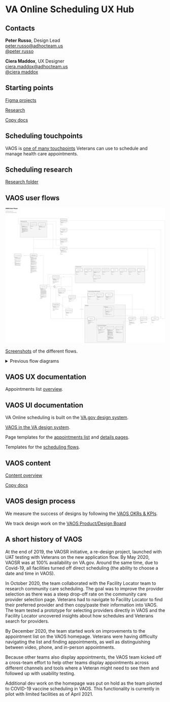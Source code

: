 # VA Online Scheduling UX Hub

## Contacts

**Peter Russo**, Design Lead<br>
peter.russo@adhocteam.us<br>
[@peter russo](https://dsva.slack.com/team/U01C2UUHXH9)

**Ciera Maddox**, UX Designer<br>
ciera.maddox@adhocteam.us<br>
[@ciera maddox](https://dsva.slack.com/team/U02JWT564E9)

## Starting points

[Figma projects](https://www.figma.com/file/SreCOa4xyyBP0YxUug3QfA/Setting-our-stuff-up?node-id=0%3A1)

[Research](https://github.com/department-of-veterans-affairs/va.gov-team/tree/master/products/health-care/appointments/va-online-scheduling/research#readme)

[Copy docs](https://github.com/department-of-veterans-affairs/va.gov-team/tree/master/products/health-care/appointments/va-online-scheduling/content/copy-docs)
 
## Scheduling touchpoints

VAOS is [one of many touchpoints](https://github.com/department-of-veterans-affairs/va.gov-team/blob/master/products/health-care/appointments/va-online-scheduling/design/scheduling-channels-touchpoints.md) Veterans can use to schedule and manage health care appointments.

## Scheduling research

[Research folder](https://github.com/department-of-veterans-affairs/va.gov-team/tree/master/products/health-care/appointments/va-online-scheduling/research#readme)

## VAOS user flows

![Flows](images/VAOS-User-Flows.png)

[Screenshots](https://github.com/department-of-veterans-affairs/va.gov-team/tree/master/products/health-care/appointments/va-online-scheduling/design) of the different flows.

<details>
<summary>Previous flow diagrams</summary>
  
- [Updated VAOS Flow - Flowmapp](https://app.flowmapp.com/share/0fdcf2559a4c55625591f89c2e5d7649/userflow/83089/)
- [VAOS Flow - Figma](https://www.figma.com/file/KGChcQHMrTReo7T7cML418/VAOS-Flow)

</details>


## VAOS UX documentation

Appointments list [overview](https://www.figma.com/file/5UPYWKTuy7FgSSTxsejtGI/?node-id=2%3A25). 

## VAOS UI documentation

VA Online scheduling is built on the [VA.gov design system](https://design.va.gov/).

[VAOS in the VA design system](https://www.figma.com/file/sWiXcrB6sgw1z4F8AtOqfK/?node-id=1203%3A89).

Page templates for the [appointments list](https://www.figma.com/file/twogqAIoOL9WAFRqvUbwiS/?node-id=0%3A50) and [details pages](https://www.figma.com/file/twogqAIoOL9WAFRqvUbwiS/?node-id=54%3A11449).

Templates for the [scheduling flows](https://www.figma.com/file/twogqAIoOL9WAFRqvUbwiS/?node-id=0%3A1911).

## VAOS content

[Content overview](https://github.com/department-of-veterans-affairs/va.gov-team/tree/master/products/health-care/appointments/va-online-scheduling/content)

[Copy docs](https://github.com/department-of-veterans-affairs/va.gov-team/tree/master/products/health-care/appointments/va-online-scheduling/content/copy-docs)

## VAOS design process

We measure the success of designs by following the [VAOS OKRs & KPIs](https://github.com/department-of-veterans-affairs/va.gov-team/blob/master/products/health-care/appointments/va-online-scheduling/analytics/vaos-kpis.md).

We track design work on the [VAOS Product/Design Board](https://app.zenhub.com/workspaces/vaos---productdesign-5fff340c2d80a4000fb6f69c/board?labels=vaos-product-design&repos=33202667,62409417,133843125,66304117)

## A short history of VAOS

At the end of 2019, the VAOSR initiative, a re-design project, launched with UAT testing with Veterans on the new application flow. By May 2020, VAOSR was at 100% availability on VA.gov. Around the same time, due to Covid-19, all facilities turned off direct scheduling (the ability to choose a date and time in VAOS).

In October 2020, the team collaborated with the Facility Locator team to research community care scheduling. The goal was to improve the provider selection as there was a steep drop-off rate on the community care provider selection page. Veterans had to navigate to Facility Locator to find their preferred provider and then copy/paste their information into VAOS. The team tested a prototype for selecting providers directly in VAOS and the Facility Locator uncovered insights about how schedules and Veterans search for providers. 

By December 2020, the team started work on improvements to the appointment list on the VAOS homepage. Veterans were having difficulty navigating the list and finding appointments, as well as distinguishing between video, phone, and in-person appointments.

Because other teams also display appointments, the VAOS team kicked off a cross-team effort to help other teams display appointments across different channels and tools where a Veteran might need to see them and followed up with usability testing.

Additional dev work on the homepage was put on hold as the team pivoted to COVID-19 vaccine scheduling in VAOS. This functionality is currently in pilot with limited facilities as of April 2021.
